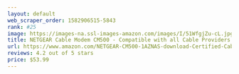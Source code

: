 ```yaml
---
layout: default 
﻿web_scraper_order: 1582906515-5843
rank: #25
image: https://images-na.ssl-images-amazon.com/images/I/51WfgjZu-cL.jpg
title: NETGEAR Cable Modem CM500 - Compatible with all Cable Providers including Xfinity by Comcast,…
url: https://www.amazon.com/NETGEAR-CM500-1AZNAS-download-Certified-Cablevision/dp/B06XH46MWW/ref=zg_mw_pc_25?_encoding=UTF8&psc=1&refRID=XJT42DXBBEE9H9WCHFME
reviews: 4.2 out of 5 stars
price: $53.99 
---
```

